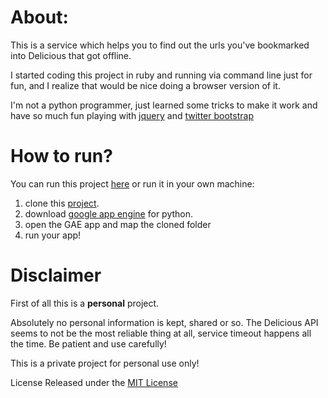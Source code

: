 About:
======
This is a service which helps you to find out the urls you've bookmarked into Delicious that got offline.

I started coding this project in ruby and running via command line just for fun, and I realize that would be nice doing a browser version of it.

I'm not a python programmer, just learned some tricks to make it work and have so much fun playing with [jquery](http://jquery.com/) and [twitter bootstrap](http://twitter.github.com/bootstrap/)

How to run?
======

You can run this project [here](http://delicious-sweeper.appspot.com/) or run it in your own machine:

1. clone this [project](https://github.com/hankpillow/delicious-sweeper "Github").
2. download [google app engine](http://code.google.com/appengine/downloads.html#Google_App_Engine_SDK_for_Python "Google App Engine") for python.
3. open the GAE app and map the cloned folder
4. run your app!

Disclaimer
======

First of all this is a **personal** project.

Absolutely no personal information is kept, shared or so. The Delicious API seems to not be the most reliable thing at all, service timeout happens all the time. Be patient and use carefully!

This is a private project for personal use only!

License Released under the [MIT License](http://www.opensource.org/licenses/mit-license.php)